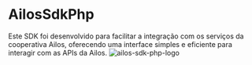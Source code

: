 # AilosSdkPhp
Este SDK foi desenvolvido para facilitar a integração com os serviços da cooperativa Ailos, oferecendo uma interface simples e eficiente para interagir com as APIs da Ailos.
![ailos-sdk-php-logo](https://github.com/user-attachments/assets/83dc22d7-5d17-45a0-be81-11a052d90ceb)
